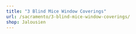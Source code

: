 ```yaml
---
title: "3 Blind Mice Window Coverings"
url: /sacramento/3-blind-mice-window-coverings/
shop: Jalousien
---
```

